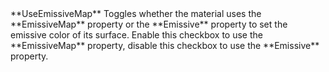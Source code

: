 <tr>
<td>**UseEmissiveMap**</td>
<td>Toggles whether the material uses the **EmissiveMap** property or the **Emissive** property to set the emissive color of its surface. Enable this checkbox to use the **EmissiveMap** property, disable this checkbox to use the **Emissive** property.</td>
</tr>